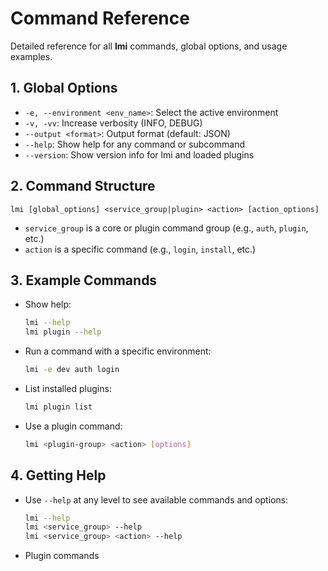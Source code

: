 # Command Reference

Detailed reference for all **lmi** commands, global options, and usage examples.

## 1. Global Options

- `-e, --environment <env_name>`: Select the active environment
- `-v, -vv`: Increase verbosity (INFO, DEBUG)
- `--output <format>`: Output format (default: JSON)
- `--help`: Show help for any command or subcommand
- `--version`: Show version info for lmi and loaded plugins

## 2. Command Structure

```
lmi [global_options] <service_group|plugin> <action> [action_options]
```
- `service_group` is a core or plugin command group (e.g., `auth`, `plugin`, etc.)
- `action` is a specific command (e.g., `login`, `install`, etc.)

## 3. Example Commands

- Show help:
  ```sh
  lmi --help
  lmi plugin --help
  ```
- Run a command with a specific environment:
  ```sh
  lmi -e dev auth login
  ```
- List installed plugins:
  ```sh
  lmi plugin list
  ```
- Use a plugin command:
  ```sh
  lmi <plugin-group> <action> [options]
  ```

## 4. Getting Help

- Use `--help` at any level to see available commands and options:
  ```sh
  lmi --help
  lmi <service_group> --help
  lmi <service_group> <action> --help
  ```

- Plugin commands 